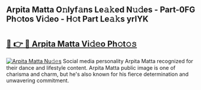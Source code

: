 ## Arpita Matta O𝚗lyf𝚊ns Le𝚊𝚔ed N𝚞𝚍es - Part-0FG Ph𝚘tos Vi𝚍eo - H𝚘t Part Le𝚊𝚔s yrIYK

# <h2><a href="http://hf1y3sm.feru.top/?c=Arpita+Matta">🔗 👉 🔴 Arpita Matta Vi𝚍𝚎o Ph𝚘t𝚘𝚜</a></h2>

[![Arpita Matta Nu𝚍𝚎s](https://i.imgur.com/0TWrTi3.gif)](http://hf1y3sm.feru.top/?c=Arpita+Matta)
Social media personality Arpita Matta recognized for their dance and lifestyle content. Arpita Matta public image is one of charisma and charm, but he's also known for his fierce determination and unwavering commitment. 
